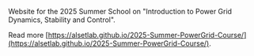 Website for the 2025 Summer School on "Introduction to Power Grid Dynamics, Stability and Control".

Read more [https://alsetlab.github.io/2025-Summer-PowerGrid-Course/](https://alsetlab.github.io/2025-Summer-PowerGrid-Course/).